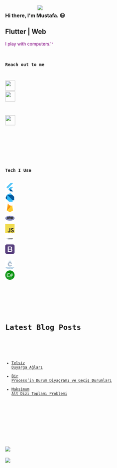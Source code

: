 <img src="https://64.media.tumblr.com/3d4424d253425a54fbc4f399bbd7f65c/tumblr_mnd64b2dMs1r0ix14o1_500.gifv" align="right" width="400" >

### Hi there, I'm Mustafa. 😃

## Flutter | Web

<font color="purple">I play with computers.'<code/>'</font>


### Reach out to me

[<img height="32" width="32" src="https://unpkg.com/simple-icons@v5/icons/instagram.svg" />][instagram]
[<img height="32" width="32" src="https://unpkg.com/simple-icons@v5/icons/webauthn.svg" />][web]

[<img height="32" width="32" src="https://unpkg.com/simple-icons@v5/icons/linkedin.svg" />][linkedin]

<br/>
<br/>

### Tech I Use
<img color="white" src="https://raw.githubusercontent.com/github/explore/80688e429a7d4ef2fca1e82350fe8e3517d3494d/topics/flutter/flutter.png" width="30">
<img src="https://raw.githubusercontent.com/github/explore/80688e429a7d4ef2fca1e82350fe8e3517d3494d/topics/dart/dart.png" width="30">
<img src="https://raw.githubusercontent.com/github/explore/80688e429a7d4ef2fca1e82350fe8e3517d3494d/topics/firebase/firebase.png" width="30">
<img src="https://raw.githubusercontent.com/github/explore/80688e429a7d4ef2fca1e82350fe8e3517d3494d/topics/php/php.png" width="30">
<img src="https://raw.githubusercontent.com/github/explore/80688e429a7d4ef2fca1e82350fe8e3517d3494d/topics/javascript/javascript.png" width="30">
<img src="https://raw.githubusercontent.com/github/explore/80688e429a7d4ef2fca1e82350fe8e3517d3494d/topics/jquery/jquery.png" width="30">
<img src="https://raw.githubusercontent.com/github/explore/80688e429a7d4ef2fca1e82350fe8e3517d3494d/topics/bootstrap/bootstrap.png" width="30">

<img src="https://raw.githubusercontent.com/github/explore/80688e429a7d4ef2fca1e82350fe8e3517d3494d/topics/c/c.png" width="30">
<img src="https://raw.githubusercontent.com/github/explore/80688e429a7d4ef2fca1e82350fe8e3517d3494d/topics/csharp/csharp.png" width="30">


<br/>
<br/>

# Latest Blog Posts
<!-- BLOG-POST-LIST:START -->
- [Telsiz Duyarga Ağları](https://www.mustafa-yilmaz.dev/telsiz-duyarga-aglari/)
- [Bir Process’in Durum Diyagramı ve Geçiş Durumları](https://www.mustafa-yilmaz.dev/bir-processin-durum-diyagrami/)
- [Maksimum Alt Dizi Toplamı Problemi](https://www.mustafa-yilmaz.dev/maksimum-alt-dizi-toplami-problemi/)
<!-- BLOG-POST-LIST:END -->



<br/>
<br/>


<img src="https://github-readme-stats.vercel.app/api?username=mustafayilmazdev&theme=radical">






<img src="https://github-readme-stats.vercel.app/api/top-langs/?username=mustafayilmazdev&theme=radical">






[instagram]: https://www.instagram.com/themustik/
[web]: https://www.mustafa-yilmaz.dev
[linkedin]: https://www.linkedin.com/in/mustafa-yılmaz-dev/


